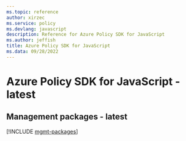 ```yaml
---
ms.topic: reference
author: xirzec
ms.service: policy
ms.devlang: javascript
description: Reference for Azure Policy SDK for JavaScript
ms.author: jeffish
title: Azure Policy SDK for JavaScript
ms.data: 09/28/2022
---
```

# Azure Policy SDK for JavaScript - latest

## Management packages - latest
[!INCLUDE [mgmt-packages](policy-mgmt-index.md)]